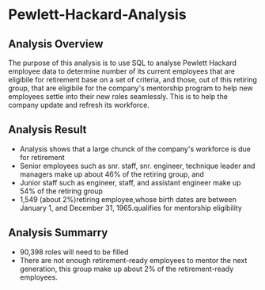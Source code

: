 # Pewlett-Hackard-Analysis

## Analysis Overview
The purpose of this analysis is to use SQL to analyse Pewlett Hackard employee data to determine number of its current employees that are eligibile for retirement base on a set of criteria, and those, out of this retiring group, that are eligibile for the company's mentorship program to help new employees settle into their new roles seamlessly. This is to help the company update and refresh its workforce.

## Analysis Result
* Analysis shows that a large chunck of the company's workforce is due for retirement
* Senior employees such as snr. staff, snr. engineer, technique leader and managers make up about 46% of the retiring group, and
* Junior staff such as engineer, staff, and assistant engineer make up 54% of the retiring group
* 1,549 (about 2%)retiring employee,whose birth dates are between January 1, and December 31, 1965.qualifies for mentorship eligibility

## Analysis Summarry
* 90,398 roles will need to be filled
* There are not enough retirement-ready employees to mentor the next generation, this group make up about 2% of the retirement-ready employees.

